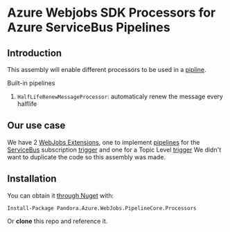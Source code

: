 # Azure Webjobs SDK Processors for Azure ServiceBus Pipelines

## Introduction
This assembly will enable different processors to be used in a [pipline](3).

Built-in pipelines

1. `HalfLifeRenewMessageProcessor`: automaticaly renew the message every halflife

## Our use case
We have 2 [WebJobs Extensions](1), one to implement [pipelines](3) for the [ServiceBus](2) subscription [trigger](5) and one for a Topic Level [trigger](4)
We didn't want to duplicate the code so this assembly was made.

## Installation
You can obtain it [through Nuget](https://www.nuget.org/packages/Pandora.Azure.WebJobs.PipelineCore.Processors/) with:

    Install-Package Pandora.Azure.WebJobs.PipelineCore.Processors

Or **clone** this repo and reference it.

[\\]: Refrences
[1]: https://github.com/Azure/azure-webjobs-sdk-extensions
[2]: https://azure.microsoft.com/en-us/documentation/services/service-bus
[3]: https://github.com/PandoraJewelry/WebJobs.PipelineCore
[4]: https://github.com/PandoraJewelry/WebJobs.Extensions.TopicTrigger
[5]: https://github.com/PandoraJewelry/WebJobs.Extensions.ServiceBusPipeline